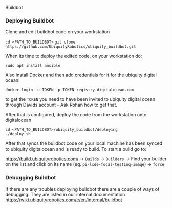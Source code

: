 Buildbot

### Deploying Buildbot

Clone and edit buildbot code on your workstation

`cd <PATH_TO_BUILDBOT>`
`git clone https://github.com/UbiquityRobotics/ubiquity_buildbot.git`

When its time to deploy the edited code, on your workstation do:

`sudo apt install ansible`

Also install Docker and then add credentials for it for the ubiquity digital ocean:

`docker login -u TOKEN -p TOKEN registry.digitalocean.com`

to get the `TOKEN` you need to have been invited to ubiquity digital ocean through Davids account - Ask Rohan how to get that.

After that is configured, deploy the code from the workstation onto digitalocean

```
cd <PATH_TO_BUILDBOT>/ubiquity_buildbot/deploying
./deploy.sh
```

After that syncs the buildbot code on your local machine has been synced to ubiquity digitalocean and is ready to build. To start a build go to:

https://build.ubiquityrobotics.com/ -> `Builds` -> `Builders` -> Find your builder on the list and click on its name (eg. `pi-lxde-focal-testing-image`) -> `force`

### Debugging Buildbot
If there are any troubles deploying buildbot there are a couple of ways of debugging. They are listed in our internal documentation https://wiki.ubiquityrobotics.com/e/en/internal/buildbot